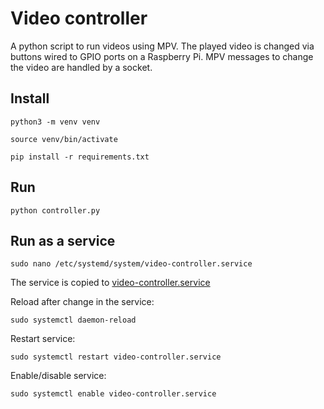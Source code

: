 # Video controller

A python script to run videos using MPV.
The played video is changed via buttons wired to GPIO ports on a Raspberry Pi.
MPV messages to change the video are handled by a socket.

## Install

	python3 -m venv venv

	source venv/bin/activate

	pip install -r requirements.txt

## Run

	python controller.py

## Run as a service

	sudo nano /etc/systemd/system/video-controller.service
	
The service is copied to [video-controller.service](video-controller.service)

Reload after change in the service:

	sudo systemctl daemon-reload
	
Restart service:

	sudo systemctl restart video-controller.service
	
Enable/disable service:

	sudo systemctl enable video-controller.service
